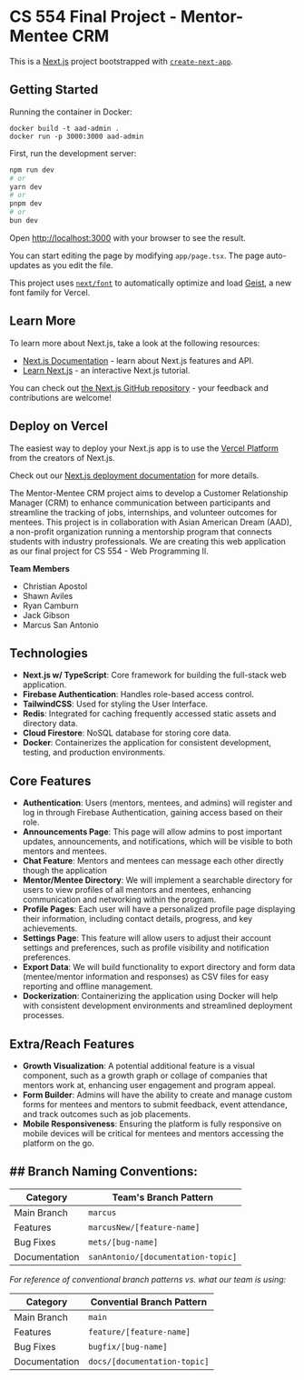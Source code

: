 # CS 554 Final Project - Mentor-Mentee CRM

This is a [Next.js](https://nextjs.org) project bootstrapped with [`create-next-app`](https://nextjs.org/docs/app/api-reference/cli/create-next-app).

## Getting Started

Running the container in Docker:

```
docker build -t aad-admin . 
docker run -p 3000:3000 aad-admin
```

First, run the development server:

```bash
npm run dev
# or
yarn dev
# or
pnpm dev
# or
bun dev
```

Open [http://localhost:3000](http://localhost:3000) with your browser to see the result.

You can start editing the page by modifying `app/page.tsx`. The page auto-updates as you edit the file.

This project uses [`next/font`](https://nextjs.org/docs/app/building-your-application/optimizing/fonts) to automatically optimize and load [Geist](https://vercel.com/font), a new font family for Vercel.

## Learn More

To learn more about Next.js, take a look at the following resources:

- [Next.js Documentation](https://nextjs.org/docs) - learn about Next.js features and API.
- [Learn Next.js](https://nextjs.org/learn) - an interactive Next.js tutorial.

You can check out [the Next.js GitHub repository](https://github.com/vercel/next.js) - your feedback and contributions are welcome!

## Deploy on Vercel

The easiest way to deploy your Next.js app is to use the [Vercel Platform](https://vercel.com/new?utm_medium=default-template&filter=next.js&utm_source=create-next-app&utm_campaign=create-next-app-readme) from the creators of Next.js.

Check out our [Next.js deployment documentation](https://nextjs.org/docs/app/building-your-application/deploying) for more details.

The Mentor-Mentee CRM project aims to develop a Customer Relationship Manager (CRM) to enhance communication between participants and streamline the tracking of jobs, internships, and volunteer outcomes for mentees. This project is in collaboration with Asian American Dream (AAD), a non-profit organization running a mentorship program that connects students with industry professionals. We are creating this web application as our final project for CS 554 - Web Programming II. 

**Team Members**
- Christian Apostol
- Shawn Aviles
- Ryan Camburn
- Jack Gibson
- Marcus San Antonio

## Technologies
- **Next.js w/ TypeScript**: Core framework for building the full-stack web application.
- **Firebase Authentication**: Handles role-based access control.
- **TailwindCSS**: Used for styling the User Interface.
- **Redis**: Integrated for caching frequently accessed static assets and directory data.
- **Cloud Firestore**: NoSQL database for storing core data.
- **Docker**: Containerizes the application for consistent development, testing, and production environments.

## Core Features
- **Authentication**: Users (mentors, mentees, and admins) will register and log in through Firebase Authentication, gaining access based on their role.
- **Announcements Page**: This page will allow admins to post important updates, announcements, and notifications, which will be visible to both mentors and mentees.
- **Chat Feature**: Mentors and mentees can message each other directly though the application
- **Mentor/Mentee Directory**: We will implement a searchable directory for users to view profiles of all mentors and mentees, enhancing communication and networking within the program.
- **Profile Pages**: Each user will have a personalized profile page displaying their information, including contact details, progress, and key achievements.
- **Settings Page**: This feature will allow users to adjust their account settings and preferences, such as profile visibility and notification preferences.
- **Export Data**: We will build functionality to export directory and form data (mentee/mentor information and responses) as CSV files for easy reporting and offline management.
- **Dockerization**: Containerizing the application using Docker will help with consistent development environments and streamlined deployment processes.

## Extra/Reach Features
- **Growth Visualization**: A potential additional feature is a visual component, such as a growth graph or collage of companies that mentors work at, enhancing user engagement and program appeal.
- **Form Builder**: Admins will have the ability to create and manage custom forms for mentees and mentors to submit feedback, event attendance, and track outcomes such as job placements.
- **Mobile Responsiveness**: Ensuring the platform is fully responsive on mobile devices will be critical for mentees and mentors accessing the platform on the go.

## ## Branch Naming Conventions:

| Category       | Team's Branch Pattern              |
|----------------|------------------------------------|
| Main Branch    | `marcus`                           |
| Features       | `marcusNew/[feature-name]`         |
| Bug Fixes      | `mets/[bug-name]`                  |
| Documentation  | `sanAntonio/[documentation-topic]` |

*For reference of conventional branch patterns vs. what our team is using:*

| Category       | Convential Branch Pattern          |
|----------------|------------------------------------|
| Main Branch    | `main`                             |
| Features       | `feature/[feature-name]`           |
| Bug Fixes      | `bugfix/[bug-name]`                |
| Documentation  | `docs/[documentation-topic]`       |
